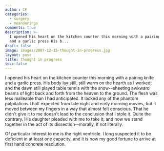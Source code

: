 ```yaml
---
author: CF
categories:
  - surgery
  - meanderings
comments: true
description: >-
  I opened his heart on the kitchen counter this morning with a pairing knife
  and a garlic press His b...
draft: false
image: images/2007-12-15-thought-in-progress.jpg
layout: post
title: thought in progress
toc: false
---
```

    
I opened his heart on the kitchen counter this morning with a pairing knife and a garlic press. His body lay still, still warm on the hearth as I worked; and the dawn still played table tennis with the snow--sheeting awkward beams of light back and forth from the heaven to the ground. The flesh was less malleable than I had anticipated. It lacked any of the phantom palpitations I half expected from late night and early morning movies, but it moved between my fingers in a way that almost felt conscious. That he didn't give it to me doesn't lead to the conclusion that I stole it. Quite the contrary. His daughter pleaded with me to take it; and now we stand together in the act of its dissection--morally, if not literally.    
    
Of particular interest to me is the right ventricle. I long suspected it to be deficient in at least one capacity, and it is now my good fortune to arrive at first hand concrete resolution.    
